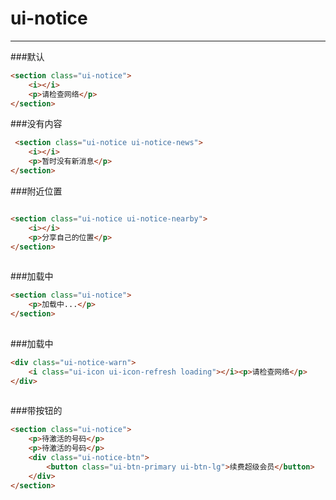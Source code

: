 # ui-notice

---
###默认
````html
<section class="ui-notice">
  	<i></i>
  	<p>请检查网络</p>
</section>
````

###没有内容
````html
 <section class="ui-notice ui-notice-news">
	<i></i>
	<p>暂时没有新消息</p>
</section>
````

###附近位置
````html

<section class="ui-notice ui-notice-nearby">
	<i></i>
	<p>分享自己的位置</p>
</section>
	
````

###加载中
````html
<section class="ui-notice">
 	<p>加载中...</p>
</section>
	
````
###加载中
````html
<div class="ui-notice-warn">
	<i class="ui-icon ui-icon-refresh loading"></i><p>请检查网络</p>
</div>
	
````

###带按钮的
````html
<section class="ui-notice">
  	<p>待激活的号码</p>
  	<p>待激活的号码</p>
  	<div class="ui-notice-btn">
      	<button class="ui-btn-primary ui-btn-lg">续费超级会员</button>
  	</div>
</section>
	
````